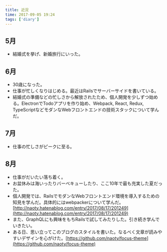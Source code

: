 ```yaml
---
title: 近況
time: 2017-09-05 19:24
tags: ['diary']
---
```


## 5月

- 結婚式を挙げ、新婚旅行にいった。

## 6月

- 30歳になった。
- 仕事が忙しくなりはじめる。最近はRailsでサーバーサイドを書いている。
- 結婚式の準備などの忙しさから解放されたため、個人開発を少しずつ始める。ElectronでTodoアプリを作り始め、Webpack, React, Redux, TypeScriptなどモダンなWebフロントエンドの技術スタックについて学んだ。

## 7月

- 仕事の忙しさがピークに至る。

## 8月

- 仕事がだいたい落ち着く。
- お盆休みは海いったりバーベキューしたり、ここ10年で最も充実した夏だった。
- 個人開発では、RailsでモダンなWebフロントエンド環境を導入するための知見を学んだ。具体的にはwebpackerについて学んだ。[http://naoty.hatenablog.com/entry/2017/08/17/201249](http://naoty.hatenablog.com/entry/2017/08/17/201249)
- また、GraphQLにも興味をもちRailsで試してみたりした。引き続き学んでいきたい。
- ある日、思い立ってこのブログのスタイルを書いた。なるべく文章が読みやすいデザインを心がけた。[https://github.com/naoty/focus-theme](https://github.com/naoty/focus-theme)
